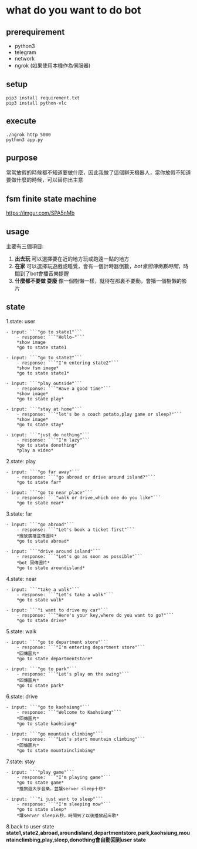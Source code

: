 # what do you want to do bot

## prerequirement
 - python3
 - telegram
 - network
 - ngrok (如果使用本機作為伺服器)

## setup
    pip3 install requirement.txt
    pip3 install python-vlc

## execute
    ./ngrok http 5000
    python3 app.py

## purpose
常常放假的時候都不知道要做什麼，因此我做了這個聊天機器人，當你放假不知道要做什麼的時候，可以替你出主意

## fsm finite state machine
https://imgur.com/SPA5nMb

## usage
主要有三個項目:
1. **出去玩**
可以選擇要在近的地方玩或跑遠一點的地方
2. **在家**
可以選擇玩遊戲或睡覺，會有一個計時器倒數，*bot會回傳倒數時間*，時間到了bot會播音樂提醒
3. **什麼都不要做 耍廢**
像一個樹懶一樣，就待在那裏不要動，會播一個樹懶的影片


## state
1.state: user

	- input: ```"go to state1"```
		- response: ```"Hello~"``` 	
        *show image
        *go to state state1	
	
	- input: ```"go to state2"```
		- response: ```"I'm entering state2"``` 	
        *show fsm image*
        *go to state state1*		
	
	- input: ```"play outside"```
		- response: ```"Have a good time"```	
		*show image*
        *go to state play*		
	
	- input: ```"stay at home"```
		- response: ```"let's be a coach potato,play game or sleep?"```	
		*show image*
		*go to state stay*		
		
	- input: ```"just do nothing"```
		- response: ```"I'm lazy"```	
		*go to state donothing*
        *play a video*
		
2.state: play

	- input: ```"go far away"```
		- response: ```"go abroad or drive around island?"```
		*go to state far*		
		
	- input: ```"go to near place"```
		- response: ```"walk or drive,which one do you like"```	
		*go to state near*
		
3.state: far

	- input: ```"go abroad"```
		- response: ```"Let's book a ticket first"```
		*撥放廣播並傳圖片*
		*go to state abroad*		
		
	- input: ```"drive around island"```
		- response: ```"Let's go as soon as possible"```	
		*bot 回傳圖片*
        *go to state aroundisland*
	
4.state: near

	- input: ```"take a walk"```
		- response: ```"Let's take a walk"```
		*go to state walk*		
		
	- input: ```"i want to drive my car"```
		- response: ```"Here's your key,where do you want to go?"```		
		*go to state drive*
		
5.state: walk

	- input: ```"go to department store"```
		- response: ```"I'm entering department store"```
		*回傳圖片*
		*go to state departmentstore*	
		
	- input: ```"go to park"```
		- response: ```"Let's play on the swing"```		
		*回傳圖片*
		*go to state park*
		
6.state: drive

	- input: ```"go to kaohsiung"```
		- response: ```"Welcome to Kaohsiung"```
		*回傳圖片*
		*go to state kaohsiung*		
		
	- input: ```"go mountain climbing"```
		- response: ```"Let's start mountain climbing"```	
		*回傳圖片*		
		*go to state mountainclimbing*
	
7.state: stay

	- input: ```"play game"```
		- response: ```"I'm playing game"```
		*go to state game*
		*播旅遊大亨音樂，並讓server sleep十秒*	
		
	- input: ```"i just want to sleep"```
		- response: ```"I'm sleeping now"```
		*go to state sleep*		
		*讓server sleep五秒，時間到了以後播放起床歌*
		
	
8.back to user state
    **state1,state2,abroad,aroundisland,departmentstore,park,kaohsiung,mountainclimbing,play,sleep,donothing會自動回到user state**	
		
		

